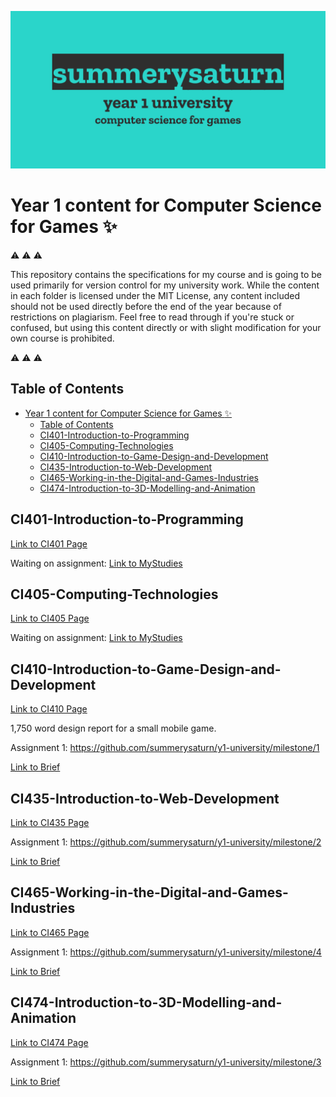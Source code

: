 ![y1-university](.github/preview.png)

# Year 1 content for Computer Science for Games :sparkles:

:warning: :warning: :warning:

This repository contains the specifications for my course and is going to be used primarily for version control for my university work. While the content in each folder is licensed under the MIT License, any content included should not be used directly before the end of the year because of restrictions on plagiarism. Feel free to read through if you're stuck or confused, but using this content directly or with slight modification for your own course is prohibited.

:warning: :warning: :warning:

## Table of Contents

* [Year 1 content for Computer Science for Games :sparkles:](#year-1-content-for-computer-science-for-games-sparkles)
  * [Table of Contents](#table-of-contents)
  * [CI401-Introduction-to-Programming](#ci401-introduction-to-programming)
  * [CI405-Computing-Technologies](#ci405-computing-technologies)
  * [CI410-Introduction-to-Game-Design-and-Development](#ci410-introduction-to-game-design-and-development)
  * [CI435-Introduction-to-Web-Development](#ci435-introduction-to-web-development)
  * [CI465-Working-in-the-Digital-and-Games-Industries](#ci465-working-in-the-digital-and-games-industries)
  * [CI474-Introduction-to-3D-Modelling-and-Animation](#ci474-introduction-to-3d-modelling-and-animation)

## CI401-Introduction-to-Programming

[Link to CI401 Page](https://github.com/summerysaturn/y1-university/tree/main/CI401-Introduction-to-Programming)

Waiting on assignment: [Link to MyStudies](https://studentcentral.brighton.ac.uk/webapps/blackboard/content/listContent.jsp?course_id=_115415_1&content_id=_3597841_1&mode=reset)

## CI405-Computing-Technologies

[Link to CI405 Page](https://github.com/summerysaturn/y1-university/tree/main/CI405-Computing-Technologies)

Waiting on assignment: [Link to MyStudies](https://studentcentral.brighton.ac.uk/webapps/blackboard/content/listContent.jsp?course_id=_115410_1&content_id=_3597771_1&mode=reset)

## CI410-Introduction-to-Game-Design-and-Development

[Link to CI410 Page](https://github.com/summerysaturn/y1-university/tree/main/CI410-Introduction-to-Game-Design-and-Development)

1,750 word design report for a small mobile game.

Assignment 1: <https://github.com/summerysaturn/y1-university/milestone/1>

[Link to Brief](https://github.com/summerysaturn/y1-university/blob/main/CI410-Introduction-to-Game-Design-and-Development/CI410%20CW1%20Brief.pdf)

## CI435-Introduction-to-Web-Development

[Link to CI435 Page](https://github.com/summerysaturn/y1-university/tree/main/CI435-Introduction-to-Web-Development)

Assignment 1: <https://github.com/summerysaturn/y1-university/milestone/2>

[Link to Brief](https://github.com/summerysaturn/y1-university/blob/main/CI435-Introduction-to-Web-Development/CI435_Sem1_Assignment_2020.pdf)

## CI465-Working-in-the-Digital-and-Games-Industries

[Link to CI465 Page](https://github.com/summerysaturn/y1-university/tree/main/CI465-Working-in-the-Digital-and-Games-Industries)

Assignment 1: <https://github.com/summerysaturn/y1-university/milestone/4>

[Link to Brief](https://github.com/summerysaturn/y1-university/blob/main/CI465-Working-in-the-Digital-and-Games-Industries/CI465%20Assessment%201%20Brief.pdf)

## CI474-Introduction-to-3D-Modelling-and-Animation

[Link to CI474 Page](https://github.com/summerysaturn/y1-university/tree/main/CI474-Introduction-to-3D-Modelling-and-Animation)

Assignment 1: <https://github.com/summerysaturn/y1-university/milestone/3>

[Link to Brief](https://github.com/summerysaturn/y1-university/blob/main/CI474-Introduction-to-3D-Modelling-and-Animation/CI474%20Portfolio%201%20Brief2020-21%20.pdf)

